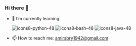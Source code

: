 ### Hi there 👋

- 🌱 I’m currently learning 

   ![icons8-python-48](https://user-images.githubusercontent.com/89149731/159660497-a4a2eeee-c948-44ab-9244-b9228f8dfc0f.png)
![icons8-bash-48](https://user-images.githubusercontent.com/89149731/159660772-2827c867-19d9-4862-b27a-2106412d7e3f.png)
![icons8-java-48](https://user-images.githubusercontent.com/89149731/159660281-1226cceb-cc94-4b67-8a7b-52e10488a223.png)


- 📫 How to reach me: amirsbry1942@gmail.com
